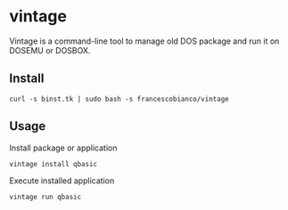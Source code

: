 # vintage

Vintage is a command-line tool to manage old DOS package and run it on DOSEMU or DOSBOX.

## Install

```shell
curl -s binst.tk | sudo bash -s francescobianco/vintage
```

## Usage

Install package or application

```
vintage install qbasic
```

Execute installed application

```
vintage run qbasic
```
